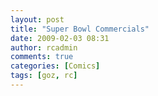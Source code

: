 ```yaml
---
layout: post
title: "Super Bowl Commercials"
date: 2009-02-03 08:31
author: rcadmin
comments: true
categories: [Comics]
tags: [goz, rc]
---
```

<a href="http://bitsmack.com/comics/2009/02/03/super-bowl-commercials/"><img src="http://dl.bitsmack.com/uploads/2009/02/20090203.jpg" alt="" title="If only they could all be as good as MacGruber" class="alignnone size-full wp-image-1564" /></a>
